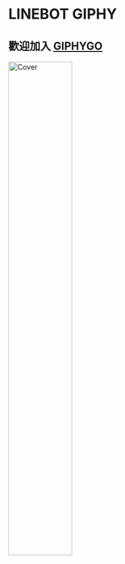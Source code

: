 # LINEBOT GIPHY
## 歡迎加入 [GIPHYGO](https://line.me/R/ti/p/@342qbbsi)


<!-- ![](https://img.onl/O3vbsB){:height="10%" width="10%"} -->
<img src="https://img.onl/O3vbsB" alt="Cover" width="50%"/>
